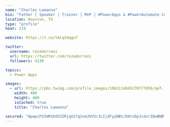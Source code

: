 ```yaml
---
name: "Charles Lamanna"
bio: "Father | Speaker | Trainer | MVP | #PowerApps & #PowerAutomate Community Super User | YouTuber Right-pointing triangle http://youtube.com/c/rezadorrani | Learn - Share - Clockwise rightwards and leftwards open circle arrows"
location: Houston, TX
type: "profile"
heat: 119

website: https://t.co/tAcqSdqguf

twitter:
  username: rezadorrani
  url: https://twitter.com/rezadorrani
  followers: 4230

topics:
  - Power Apps

images:
  - url: https://pbs.twimg.com/profile_images/1063114045270777856/qeT-jpWr_400x400.jpg
    width: 400
    height: 400
    isCached: true
    title: "Charles Lamanna"

secured: "ApwpiP2SmM1KdS3ZRjqU17g2vmJbVSrJLIjdFyyNBt/DAtvDpJcdvrIBwBWBlA+Pgm2XH4y4sUNWcWaFo+dISiaW2AiAZ6rLS9d+VVZZxUe20OZ4xt+8C6Dr8unyFD+ksmTeqOtA6UW9jcBBd8UmhmzoQrS0idEFt2+LRQG45z1UWSU+yTUQ/j8wK9TwDlw7dLCJoNtDoTazqz1MOuZ2OPcLr2zH+0C+0otZyQQdm/ChPTEYo0arJLKwSXjkFuEHCdFGpjQyxHWYtjJnqocNRnXeAqHp/uB2+QGFj07S9TogJY93Z3d8NWnK6es62w/Xfy/cTOst4fwzdraWEq2E18NswD6Q8hapzbOydLegpXWrh6T4mCc0A3fr7CXpMY6/cHkdT6PXe5prqj4dI3PTleEj756KHIdaorUMTatlkXw=;Emcrq7BF1zwpeuQmJBTU9A=="
---
```


